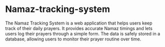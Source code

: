 # Namaz-tracking-system
The Namaz Tracking System is a web application that helps users keep track of their daily prayers. It provides accurate Namaz timings and lets users log their prayers through a simple form. The data is safely stored in a database, allowing users to monitor their prayer routine over time.
